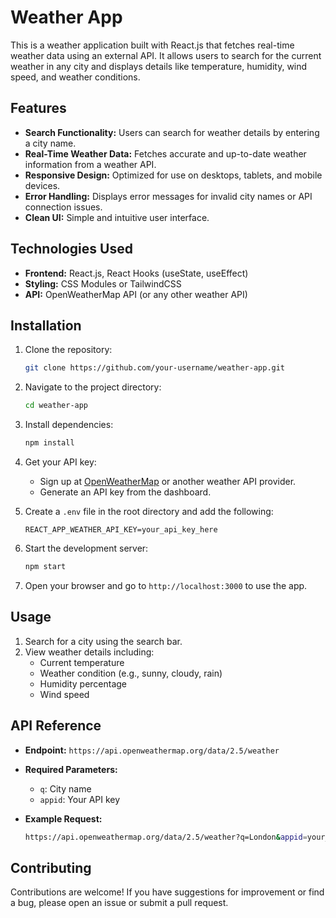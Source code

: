 # Weather App

This is a weather application built with React.js that fetches real-time weather data using an external API. It allows users to search for the current weather in any city and displays details like temperature, humidity, wind speed, and weather conditions.

## Features

- **Search Functionality:** Users can search for weather details by entering a city name.
- **Real-Time Weather Data:** Fetches accurate and up-to-date weather information from a weather API.
- **Responsive Design:** Optimized for use on desktops, tablets, and mobile devices.
- **Error Handling:** Displays error messages for invalid city names or API connection issues.
- **Clean UI:** Simple and intuitive user interface.

## Technologies Used

- **Frontend:** React.js, React Hooks (useState, useEffect)
- **Styling:** CSS Modules or TailwindCSS
- **API:** OpenWeatherMap API (or any other weather API)

## Installation

1. Clone the repository:

   ```bash
   git clone https://github.com/your-username/weather-app.git
   ```

2. Navigate to the project directory:

   ```bash
   cd weather-app
   ```

3. Install dependencies:

   ```bash
   npm install
   ```

4. Get your API key:
   - Sign up at [OpenWeatherMap](https://openweathermap.org/) or another weather API provider.
   - Generate an API key from the dashboard.

5. Create a `.env` file in the root directory and add the following:

   ```env
   REACT_APP_WEATHER_API_KEY=your_api_key_here
   ```

6. Start the development server:

   ```bash
   npm start
   ```

7. Open your browser and go to `http://localhost:3000` to use the app.

## Usage

1. Search for a city using the search bar.
2. View weather details including:
   - Current temperature
   - Weather condition (e.g., sunny, cloudy, rain)
   - Humidity percentage
   - Wind speed


## API Reference

- **Endpoint:** `https://api.openweathermap.org/data/2.5/weather`
- **Required Parameters:**
  - `q`: City name
  - `appid`: Your API key
- **Example Request:**

  ```bash
  https://api.openweathermap.org/data/2.5/weather?q=London&appid=your_api_key
  ```

## Contributing

Contributions are welcome! If you have suggestions for improvement or find a bug, please open an issue or submit a pull request.

